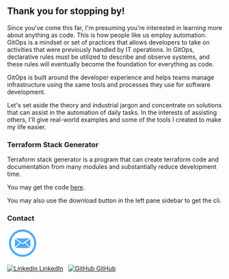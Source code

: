 
## Thank you for stopping by!

Since you've come this far, I'm presuming you're interested in learning more about anything as code. This is how people like us employ automation.
GitOps is a mindset or set of practices that allows developers to take on activities that were previously handled by IT operations. In GitOps, declarative rules must be utilized to describe and observe systems, and these rules will eventually become the foundation for everything as code.

GitOps is built around the developer experience and helps teams manage infrastructure using the same tools and processes they use for software development.

Let's set aside the theory and industrial jargon and concentrate on solutions that can assist in the automation of daily tasks. In the interests of assisting others, I'll give real-world examples and some of the tools I created to make my life easier.

### Terraform Stack Generator

Terraform stack generator is a program that can create terraform code and documentation from many modules and substantially reduce development time.

You may get the code [here](https://github.com/anythingascode/terraform-stack-generator).

You may also use the download button in the left pane sidebar to get the cli.

### Contact
<a href="mailto:sumit.singh@anythingascode.com?subject=[Subejct Here]%20Source%20Anything%20as%20Code">
<img src="./images/email.png" alt="drawing" width="70"/>
</a>

[![Linkedin](https://i.stack.imgur.com/gVE0j.png) LinkedIn](https://www.linkedin.com/in/sumit-singh-90116261/)
&nbsp;
[![GitHub](https://i.stack.imgur.com/tskMh.png) GitHub](https://github.com/anythingascode)
